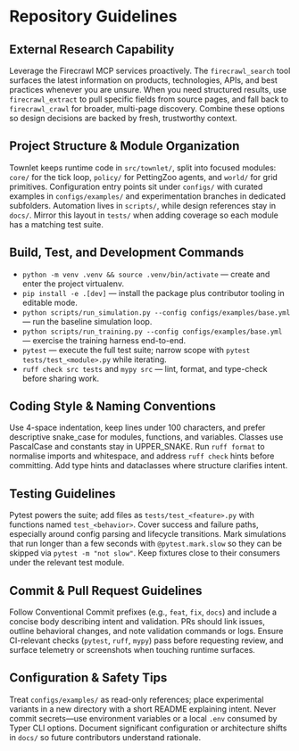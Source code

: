# Repository Guidelines

## External Research Capability
Leverage the Firecrawl MCP services proactively. The `firecrawl_search` tool surfaces the latest
information on products, technologies, APIs, and best practices whenever you are unsure. When you
need structured results, use `firecrawl_extract` to pull specific fields from source pages, and
fall back to `firecrawl_crawl` for broader, multi-page discovery. Combine these options so design
decisions are backed by fresh, trustworthy context.

## Project Structure & Module Organization
Townlet keeps runtime code in `src/townlet/`, split into focused modules: `core/` for the tick loop, `policy/` for PettingZoo agents, and `world/` for grid primitives. Configuration entry points sit under `configs/` with curated examples in `configs/examples/` and experimentation branches in dedicated subfolders. Automation lives in `scripts/`, while design references stay in `docs/`. Mirror this layout in `tests/` when adding coverage so each module has a matching test suite.

## Build, Test, and Development Commands
- `python -m venv .venv && source .venv/bin/activate` — create and enter the project virtualenv.
- `pip install -e .[dev]` — install the package plus contributor tooling in editable mode.
- `python scripts/run_simulation.py --config configs/examples/base.yml` — run the baseline simulation loop.
- `python scripts/run_training.py --config configs/examples/base.yml` — exercise the training harness end-to-end.
- `pytest` — execute the full test suite; narrow scope with `pytest tests/test_<module>.py` while iterating.
- `ruff check src tests` and `mypy src` — lint, format, and type-check before sharing work.

## Coding Style & Naming Conventions
Use 4-space indentation, keep lines under 100 characters, and prefer descriptive snake_case for modules, functions, and variables. Classes use PascalCase and constants stay in UPPER_SNAKE. Run `ruff format` to normalise imports and whitespace, and address `ruff check` hints before committing. Add type hints and dataclasses where structure clarifies intent.

## Testing Guidelines
Pytest powers the suite; add files as `tests/test_<feature>.py` with functions named `test_<behavior>`. Cover success and failure paths, especially around config parsing and lifecycle transitions. Mark simulations that run longer than a few seconds with `@pytest.mark.slow` so they can be skipped via `pytest -m "not slow"`. Keep fixtures close to their consumers under the relevant test module.

## Commit & Pull Request Guidelines
Follow Conventional Commit prefixes (e.g., `feat`, `fix`, `docs`) and include a concise body describing intent and validation. PRs should link issues, outline behavioral changes, and note validation commands or logs. Ensure CI-relevant checks (`pytest`, `ruff`, `mypy`) pass before requesting review, and surface telemetry or screenshots when touching runtime surfaces.

## Configuration & Safety Tips
Treat `configs/examples/` as read-only references; place experimental variants in a new directory with a short README explaining intent. Never commit secrets—use environment variables or a local `.env` consumed by Typer CLI options. Document significant configuration or architecture shifts in `docs/` so future contributors understand rationale.
